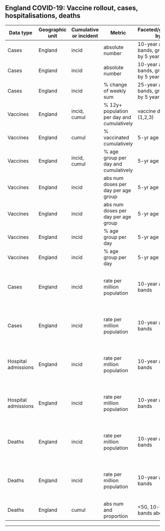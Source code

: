 ## England COVID-19: Vaccine rollout, cases, hospitalisations, deaths


| Data type           | Geographic unit | Cumulative or incident | Metric                                     | Faceted/grouped by                   | Lin/log | Y-scale    | Link                                                                                                                                                                                                                                                                                                                                                                                                                                                                                                                                                                                                                                                                                                                                                                                                                                                                                                                                                                                                                                                                                  | comment         |
|---------------------|-----------------|------------------------|--------------------------------------------|--------------------------------------|---------|------------|---------------------------------------------------------------------------------------------------------------------------------------------------------------------------------------------------------------------------------------------------------------------------------------------------------------------------------------------------------------------------------------------------------------------------------------------------------------------------------------------------------------------------------------------------------------------------------------------------------------------------------------------------------------------------------------------------------------------------------------------------------------------------------------------------------------------------------------------------------------------------------------------------------------------------------------------------------------------------------------------------------------------------------------------------------------------------------------|-----------------|
| Cases               | England         | incid                  | absolute number                            | 10-year age bands, grouped by 5 year | linear  | fixed      | [link](https://raw.githubusercontent.com/mbkoltai/uk_covid_datavis/master/england_cases_number_10_yr_agebands.png)                                                                                                                                                                                                                                                                                                                                                                                                                                                                                                                                                                                                                                                                                                                                                                                                                                                                                                                                                                    |                 |
| Cases               | England         | incid                  | absolute number                            | 10-year age bands, grouped by 5 year | log     | free       | [link](https://raw.githubusercontent.com/mbkoltai/uk_covid_datavis/master/england_cases_number_10_yr_agebands_log.png)                                                                                                                                                                                                                                                                                                                                                                                                                                                                                                                                                                                                                                                                                                                                                                                                                                                                                                                                                                |                 |
| Cases               | England         | incid                  | % change of weekly sum                     | 25-year age bands, grouped by 5 year | lin     | fixed      | [link](https://raw.githubusercontent.com/mbkoltai/uk_covid_datavis/master/england_cases_age_4groups_rollingsum_change.png)                                                                                                                                                                                                                                                                                                                                                                                                                                                                                                                                                                                                                                                                                                                                                                                                                                                                                                                                                            |                 |
| Vaccines            | England         | incid, cumul           | % 12y+ population per day and cumulatively | vaccine dose (1,2,3)                 | lin     | fixed      | [link](https://github.com/mbkoltai/uk_covid_datavis/raw/master/vaccine_data/vaccine_allage_phaseportrait_3rows.png)                                                                                                                                                                                                                                                                                                                                                                                                                                                                                                                                                                                                                                                                                                                                                                                                                                                                                                                                                                   |                 |
| Vaccines            | England         | cumul                  | % vaccinated cumulatively                  | 5-yr age bands                       | lin     | fixed      | [link](https://github.com/mbkoltai/uk_covid_datavis/raw/master/vaccine_data/vaccine_by_age_cumul.png)                                                                                                                                                                                                                                                                                                                                                                                                                                                                                                                                                                                                                                                                                                                                                                                                                                                                                                                                                                                 |                 |
| Vaccines            | England         | incid, cumul           | % age group per day and cumulatively       | 5-yr age bands                       | lin-log | fixed      | [link](https://github.com/mbkoltai/uk_covid_datavis/raw/master/vaccine_data/vaccine_by_age_phaseportrait_both_doses_line_log.png)                                                                                                                                                                                                                                                                                                                                                                                                                                                                                                                                                                                                                                                                                                                                                                                                                                                                                                                                                     |                 |
| Vaccines            | England         | incid                  | abs num doses per day per age group        | 5-yr age bands                       | lin     | fixed      | [link](https://github.com/mbkoltai/uk_covid_datavis/raw/master/vaccine_data/vaccine_by_age_rate_absnum_lin.png)                                                                                                                                                                                                                                                                                                                                                                                                                                                                                                                                                                                                                                                                                                                                                                                                                                                                                                                                                                       |                 |
| Vaccines            | England         | incid                  | abs num doses per day per age group        | 5-yr age bands                       | log     | fixed      | [link](https://github.com/mbkoltai/uk_covid_datavis/raw/master/vaccine_data/vaccine_by_age_rate_absnum_log.png)                                                                                                                                                                                                                                                                                                                                                                                                                                                                                                                                                                                                                                                                                                                                                                                                                                                                                                                                                                       |                 |
| Vaccines            | England         | incid                  | % age group per day                        | 5-yr age bands                       | lin     | fixed      | [link](https://github.com/mbkoltai/uk_covid_datavis/raw/master/vaccine_data/vaccine_by_age_rate_lin.png)                                                                                                                                                                                                                                                                                                                                                                                                                                                                                                                                                                                                                                                                                                                                                                                                                                                                                                                                                                              |                 |
| Vaccines            | England         | incid                  | % age group per day                        | 5-yr age bands                       | log     | fixed      | [link](https://raw.githubusercontent.com/mbkoltai/uk_covid_datavis/master/vaccine_data/vaccine_by_age_rate_log.png)                                                                                                                                                                                                                                                                                                                                                                                                                                                                                                                                                                                                                                                                                                                                                                                                                                                                                                                                                                                                                                                               |                 |
| Cases               | England         | incid                  | rate per million population                | 10-year age bands                    | lin/log | fixed/free | [linear_nofacet](https://raw.githubusercontent.com/mbkoltai/uk_covid_datavis/master/cases_hosp_deaths_from_2021_07_01/england_cases_by_age_lineplot_linear_nofacet.png) [linear_free_facet](https://raw.githubusercontent.com/mbkoltai/uk_covid_datavis/master/cases_hosp_deaths_from_2021_07_01/england_cases_by_age_lineplot_linear.png) [linear_fixed_facet](https://raw.githubusercontent.com/mbkoltai/uk_covid_datavis/master/cases_hosp_deaths_from_2021_07_01/england_cases_by_age_lineplot_linear_yfixed.png) [log_nofacet](https://raw.githubusercontent.com/mbkoltai/uk_covid_datavis/master/cases_hosp_deaths_from_2021_07_01/england_cases_by_age_lineplot_log_nofacet.png) [log_free_facet](https://raw.githubusercontent.com/mbkoltai/uk_covid_datavis/master/cases_hosp_deaths_from_2021_07_01/england_cases_by_age_lineplot_log.png) [log_fixed_facet](https://raw.githubusercontent.com/mbkoltai/uk_covid_datavis/master/cases_hosp_deaths_from_2021_07_01/england_cases_by_age_lineplot_log_yfixed.png)                                                             | from 2021/07/01 |
| Cases               | England         | incid                  | rate per million population                | 10-year age bands                    | lin/log | fixed/free | [linear_nofacet](https://raw.githubusercontent.com/mbkoltai/uk_covid_datavis/master/cases_hosp_deaths_from_2020_12_01/england_cases_by_age_lineplot_linear_nofacet.png) [linear_free_facet](https://raw.githubusercontent.com/mbkoltai/uk_covid_datavis/master/cases_hosp_deaths_from_2020_12_01/england_cases_by_age_lineplot_linear.png) [linear_fixed_facet](https://raw.githubusercontent.com/mbkoltai/uk_covid_datavis/master/cases_hosp_deaths_from_2020_12_01/england_cases_by_age_lineplot_linear_yfixed.png) [log_nofacet](https://raw.githubusercontent.com/mbkoltai/uk_covid_datavis/master/cases_hosp_deaths_from_2020_12_01/england_cases_by_age_lineplot_log_nofacet.png) [log_free_facet](https://raw.githubusercontent.com/mbkoltai/uk_covid_datavis/master/cases_hosp_deaths_from_2020_12_01/england_cases_by_age_lineplot_log.png) [log_fixed_facet](https://raw.githubusercontent.com/mbkoltai/uk_covid_datavis/master/cases_hosp_deaths_from_2020_12_01/england_cases_by_age_lineplot_log_yfixed.png)                                                             | from 2020/12/01 |
| Hospital admissions | England         | incid                  | rate per million population                | 10-year age bands                    | lin/log | fixed/free | [linear_nofacet](https://raw.githubusercontent.com/mbkoltai/uk_covid_datavis/master/cases_hosp_deaths_from_2020_12_01/england_cases_by_age_lineplot_linear_nofacet.png) [linear_free_facet](https://raw.githubusercontent.com/mbkoltai/uk_covid_datavis/master/cases_hosp_deaths_from_2020_12_01/england_cases_by_age_lineplot_linear.png) [linear_fixed_facet](https://raw.githubusercontent.com/mbkoltai/uk_covid_datavis/master/cases_hosp_deaths_from_2020_12_01/england_cases_by_age_lineplot_linear_yfixed.png) [log_nofacet](https://raw.githubusercontent.com/mbkoltai/uk_covid_datavis/master/cases_hosp_deaths_from_2020_12_01/england_cases_by_age_lineplot_log_nofacet.png) [log_free_facet](https://raw.githubusercontent.com/mbkoltai/uk_covid_datavis/master/cases_hosp_deaths_from_2020_12_01/england_cases_by_age_lineplot_log.png) [log_fixed_facet](https://raw.githubusercontent.com/mbkoltai/uk_covid_datavis/master/cases_hosp_deaths_from_2020_12_01/england_cases_by_age_lineplot_log_yfixed.png)                                                             | from 2020/12/01 |
| Hospital admissions | England         | incid                  | rate per million population                | 10-year age bands                    | lin/log | fixed/free | [linear_nofacet](https://raw.githubusercontent.com/mbkoltai/uk_covid_datavis/master/admissions_hosp_deaths_from_2021_07_01/england_admissions_by_age_lineplot_linear_nofacet.png) [linear_free_facet](https://raw.githubusercontent.com/mbkoltai/uk_covid_datavis/master/admissions_hosp_deaths_from_2021_07_01/england_admissions_by_age_lineplot_linear.png) [linear_fixed_facet](https://raw.githubusercontent.com/mbkoltai/uk_covid_datavis/master/admissions_hosp_deaths_from_2021_07_01/england_admissions_by_age_lineplot_linear_yfixed.png) [log_nofacet](https://raw.githubusercontent.com/mbkoltai/uk_covid_datavis/master/admissions_hosp_deaths_from_2021_07_01/england_admissions_by_age_lineplot_log_nofacet.png) [log_free_facet](https://raw.githubusercontent.com/mbkoltai/uk_covid_datavis/master/admissions_hosp_deaths_from_2021_07_01/england_admissions_by_age_lineplot_log.png) [log_fixed_facet](https://raw.githubusercontent.com/mbkoltai/uk_covid_datavis/master/admissions_hosp_deaths_from_2021_07_01/england_admissions_by_age_lineplot_log_yfixed.png) | from 2021/07/01 |
| Deaths              | England         | incid                  | rate per million population                | 10-year age bands                    | lin/log | fixed/free | [linear_nofacet](https://raw.githubusercontent.com/mbkoltai/uk_covid_datavis/master/cases_hosp_deaths_from_2020_12_01/england_cases_by_age_lineplot_linear_nofacet.png) [linear_free_facet](https://raw.githubusercontent.com/mbkoltai/uk_covid_datavis/master/cases_hosp_deaths_from_2020_12_01/england_cases_by_age_lineplot_linear.png) [linear_fixed_facet](https://raw.githubusercontent.com/mbkoltai/uk_covid_datavis/master/cases_hosp_deaths_from_2020_12_01/england_cases_by_age_lineplot_linear_yfixed.png) [log_nofacet](https://raw.githubusercontent.com/mbkoltai/uk_covid_datavis/master/cases_hosp_deaths_from_2020_12_01/england_cases_by_age_lineplot_log_nofacet.png) [log_free_facet](https://raw.githubusercontent.com/mbkoltai/uk_covid_datavis/master/cases_hosp_deaths_from_2020_12_01/england_cases_by_age_lineplot_log.png) [log_fixed_facet](https://raw.githubusercontent.com/mbkoltai/uk_covid_datavis/master/cases_hosp_deaths_from_2020_12_01/england_cases_by_age_lineplot_log_yfixed.png)                                                             | from 2020/12/01 |
| Deaths              | England         | incid                  | rate per million population                | 10-year age bands                    | lin/log | fixed/free | [linear_nofacet](https://raw.githubusercontent.com/mbkoltai/uk_covid_datavis/master/deaths_hosp_deaths_from_2021_07_01/england_deaths_by_age_lineplot_linear_nofacet.png) [linear_free_facet](https://raw.githubusercontent.com/mbkoltai/uk_covid_datavis/master/deaths_hosp_deaths_from_2021_07_01/england_deaths_by_age_lineplot_linear.png) [linear_fixed_facet](https://raw.githubusercontent.com/mbkoltai/uk_covid_datavis/master/deaths_hosp_deaths_from_2021_07_01/england_deaths_by_age_lineplot_linear_yfixed.png) [log_nofacet](https://raw.githubusercontent.com/mbkoltai/uk_covid_datavis/master/deaths_hosp_deaths_from_2021_07_01/england_deaths_by_age_lineplot_log_nofacet.png) [log_free_facet](https://raw.githubusercontent.com/mbkoltai/uk_covid_datavis/master/deaths_hosp_deaths_from_2021_07_01/england_deaths_by_age_lineplot_log.png) [log_fixed_facet](https://raw.githubusercontent.com/mbkoltai/uk_covid_datavis/master/deaths_hosp_deaths_from_2021_07_01/england_deaths_by_age_lineplot_log_yfixed.png)                                                 | from 2021/07/01 |
| Deaths              | England         | cumul                  | abs num and proportion                     | <50, 10-yr age bands above           | lin     | free       | [link](https://raw.githubusercontent.com/mbkoltai/uk_covid_datavis/master/cumul_deaths_by_age.png)                                                                                                                                                                                                                                                                                                                                                                                                                                                                                                                                                                                                                                                                                                                                                                                                                                                                                                                                                                                    |                 |



****